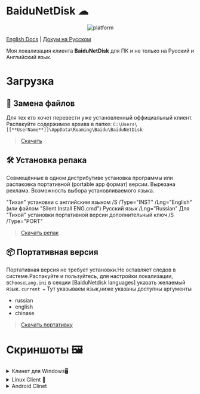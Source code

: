 ﻿# BaiduNetDisk ☁

<p align="center">
  <img src="https://img.shields.io/badge/platform-Windows%20%7C%20Linux%20%7C%20Android-blue.svg" alt="platform">
</p>


[English Docs](Readme.md) | [Докум на Русском ](Readme_ru_RU.md)

Моя локализация клиента **BaiduNetDisk** для ПК и не только на Русский и Английский язык.

# Загрузка

## 💽 Замена файлов

Для тех кто хочет перевести уже установленный оффициальный клиент.
Распакуйте содержимое архива в папке:
`C:\Users\[[**UserName**]]\AppData\Roaming\Baidu\BaiduNetDisk`

> [Скачать](https://bit.ly/3fYH54o)

## 🛠 Установка репака

Совмещённые в одном дистрибутиве установка программы или распаковка портативной (portable app формат) версии. Вырезана реклама. Возможность выбора установливаемого языка.

"Тихая" установки с английским языком /S /Type="INST" /Lng="English" (или файлом "Silent Install ENG.cmd")
Русский язык /Lng="Russian"
Для "Тихой" установки портативной версии дополнительный ключ /S /Type="PORT"

> [Скачать репак](https://bit.ly/2BtHzR2)

## 📦 Портативная версия

Портативная версия не требует установки.Не оставляет следов в системе.Распакуйте и пользуйтесь, для настройки локализации, в`ChooseLang.ini` в секции [BaiduNetdisk languages] указать желаемый язык.
`current =` Тут указываем язык,ниже указаны доступны аргументы

- russian
- english
- chinase

> [Скачать портативку](http://bit.ly/2OznleI)

# Скриншоты 🖼

<details>
 <summary>Клинет для Windows🖥

</summary>

<details>
  <summary>Русский клиент</summary>

[![imageban](https://i2.imageban.ru/thumbs/2021.07.15/0fba51466562e1d68da2a761a5826d55.jpg)](https://imageban.ru/show/2021/07/15/0fba51466562e1d68da2a761a5826d55/jpg) [![imageban](https://i6.imageban.ru/thumbs/2021.07.15/60a8bbabe79ca5912e772e5e9071825d.jpg)](https://imageban.ru/show/2021/07/15/60a8bbabe79ca5912e772e5e9071825d/jpg)
[![imageban](https://i5.imageban.ru/thumbs/2021.07.15/86593fd172f48f8947a14ae0ef539b5c.jpg)](https://imageban.ru/show/2021/07/15/86593fd172f48f8947a14ae0ef539b5c/jpg)
[![imageban](https://i5.imageban.ru/thumbs/2021.07.15/06a738b170539b43fe049f98bcce2f8b.jpg)](https://imageban.ru/show/2021/07/15/06a738b170539b43fe049f98bcce2f8b/jpg)

</details>
<details>
  <summary>Английский клиент</summary>

[![imageban](https://i4.imageban.ru/thumbs/2021.07.15/ae47f30197b4cf70def46af7245eb266.jpg)](https://imageban.ru/show/2021/07/15/ae47f30197b4cf70def46af7245eb266/jpg) [![imageban](https://i4.imageban.ru/thumbs/2021.07.15/ca8c07f7442ffadebc1ea272bf0cb754.jpg)](https://imageban.ru/show/2021/07/15/ca8c07f7442ffadebc1ea272bf0cb754/jpg) [![imageban](https://i1.imageban.ru/thumbs/2021.07.15/d24636428baf9b7995501056b20419f7.jpg)](https://imageban.ru/show/2021/07/15/d24636428baf9b7995501056b20419f7/jpg)[![imageban](https://i4.imageban.ru/thumbs/2021.07.15/c111052156a01d5f13c7f39cc673b628.jpg)](https://imageban.ru/show/2021/07/15/c111052156a01d5f13c7f39cc673b628/jpg)
</detail>

</details>

</details>

<details>
 <summary>Linux  Client 🐧</summary>

Empty 🎴

</details>
<details>
 <summary>Android Clinet </summary>

Empty 🎴
